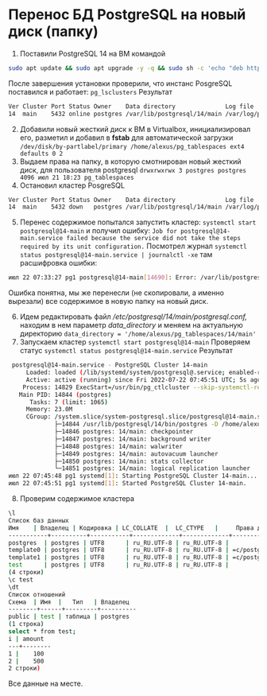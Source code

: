# Перенос БД PostgreSQL на новый диск (папку)
1. Поставили PostgreSQL 14 на ВМ командой
````bash
sudo apt update && sudo apt upgrade -y -q && sudo sh -c 'echo "deb http://apt.postgresql.org/pub/repos/apt $(lsb_release -cs)-pgdg main" > /etc/apt/sources.list.d/pgdg.list' && wget --quiet -O - https://www.postgresql.org/media/keys/ACCC4CF8.asc | sudo apt-key add - && sudo apt-get update && sudo apt -y install postgresql-14
````
После завершения установки проверили, что инстанс PosgreSQL поставился и работает:
`pg_lsclusters`
Результат
```bash
Ver Cluster Port Status Owner    Data directory              Log file
14  main    5432 online postgres /var/lib/postgresql/14/main /var/log/postgresql/postgresql-14-main.log
```
2. Добавили новый жесткий диск к ВМ в Virtualbox, инициализировал его, разметил и добавил в **fstab** для автоматической загрузки
`/dev/disk/by-partlabel/primary	/home/alexus/pg_tablespaces	ext4	defaults 0 2`
3. Выдаем права на папку, в которую смотнирован новый жесткий диск, для пользователя postgresql
`drwxrwxrwx 3 postgres postgres 4096 июл 21 18:23 pg_tablespaces`
4. Остановил кластер PosgreSQL
```bash
Ver Cluster Port Status Owner    Data directory              Log file
14  main    5432 down   postgres /var/lib/postgresql/14/main /var/log/postgresql/postgresql-14-main.log
```
5. Перенес содержимое попытался запустить кластер:
`systemctl start postgresql@14-main`
и получил ошибку:
`Job for postgresql@14-main.service failed because the service did not take the steps required by its unit configuration.`
Посмотрел журнал
`systemctl status postgresql@14-main.service | journalctl -xe`
там расшифровка ошибки:
```bash
июл 22 07:33:27 pg1 postgresql@14-main[14690]: Error: /var/lib/postgresql/14/main is not accessible or does not exist
```
Ошибка понятна, мы же перенесли (не скопировали, а именно вырезали) все содержимое в новую папку на новый диск.

6. Идем редактировать файл */etc/postgresql/14/main/postgresql.conf,* находим в нем параметр *data_directory* и меняем на актуальную директорию
`data_directory = '/home/alexus/pg_tablespaсes/14/main'`
7. Запускаем кластер
`systemctl start postgresql@14-main`
Проверяем статус
`systemctl status postgresql@14-main.service`
Результат
```bash
 postgresql@14-main.service - PostgreSQL Cluster 14-main
     Loaded: loaded (/lib/systemd/system/postgresql@.service; enabled-runtime; vendor preset: enabled)
     Active: active (running) since Fri 2022-07-22 07:45:51 UTC; 5s ago
    Process: 14829 ExecStart=/usr/bin/pg_ctlcluster --skip-systemctl-redirect 14-main start (code=exited, status=0/SUCCESS)
   Main PID: 14844 (postgres)
      Tasks: 7 (limit: 1065)
     Memory: 23.0M
     CGroup: /system.slice/system-postgresql.slice/postgresql@14-main.service
             ├─14844 /usr/lib/postgresql/14/bin/postgres -D /home/alexus/pg_tablespaces/14/main -c config_file=/etc/postgresql/14/main/postgresql.conf
             ├─14846 postgres: 14/main: checkpointer
             ├─14847 postgres: 14/main: background writer
             ├─14848 postgres: 14/main: walwriter
             ├─14849 postgres: 14/main: autovacuum launcher
             ├─14850 postgres: 14/main: stats collector
             └─14851 postgres: 14/main: logical replication launcher
июл 22 07:45:48 pg1 systemd[1]: Starting PostgreSQL Cluster 14-main...
июл 22 07:45:51 pg1 systemd[1]: Started PostgreSQL Cluster 14-main.
```
8. Проверим содержимое кластера
```bash
\l
Список баз данных
Имя    | Владелец | Кодировка | LC_COLLATE  |  LC_CTYPE   |     Права доступа
-----------+----------+-----------+-------------+-------------+-----------------------
postgres  | postgres | UTF8      | ru_RU.UTF-8 | ru_RU.UTF-8 |
template0 | postgres | UTF8      | ru_RU.UTF-8 | ru_RU.UTF-8 | =c/postgres + postgres=CTc/postgres
template1 | postgres | UTF8      | ru_RU.UTF-8 | ru_RU.UTF-8 | =c/postgres + postgres=CTc/postgres
test      | postgres | UTF8      | ru_RU.UTF-8 | ru_RU.UTF-8 |
(4 строки)
\c test
\dt
Список отношений
Схема  | Имя  |   Тип   | Владелец
--------+------+---------+----------
public | test | таблица | postgres
(1 строка)
select * from test;
i | amount
---+--------
1 |    100
2 |    500
2 строки)
```
Все данные на месте.

